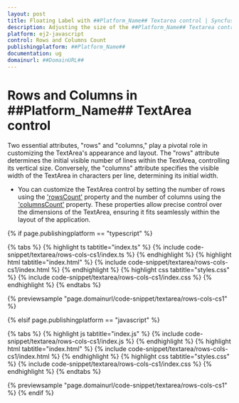 ```yaml
---
layout: post
title: Floating Label with ##Platform_Name## Textarea control | Syncfusion
description: Adjusting the size of the ##Platform_Name## Textarea control of Syncfusion Essential JS 2 and more details.
platform: ej2-javascript
control: Rows and Columns Count
publishingplatform: ##Platform_Name##
documentation: ug
domainurl: ##DomainURL##
---
```


# Rows and Columns in ##Platform_Name## TextArea control

Two essential attributes, "rows" and "columns," play a pivotal role in customizing the TextArea's appearance and layout.
The "rows" attribute determines the initial visible number of lines within the TextArea, controlling its vertical size. Conversely, the "columns" attribute specifies the visible width of the TextArea in characters per line, determining its initial width.


* You can customize the TextArea control by setting the number of rows using the ['rowsCount']() property and the number of columns using the ['columnsCount']() property. These properties allow precise control over the dimensions of the TextArea, ensuring it fits seamlessly within the layout of the application.

{% if page.publishingplatform == "typescript" %}

{% tabs %}
{% highlight ts tabtitle="index.ts" %}
{% include code-snippet/textarea/rows-cols-cs1/index.ts %}
{% endhighlight %}
{% highlight html tabtitle="index.html" %}
{% include code-snippet/textarea/rows-cols-cs1/index.html %}
{% endhighlight %}
{% highlight css tabtitle="styles.css" %}
{% include code-snippet/textarea/rows-cols-cs1/index.css %}
{% endhighlight %}
{% endtabs %}
          
{% previewsample "page.domainurl/code-snippet/textarea/rows-cols-cs1" %}

{% elsif page.publishingplatform == "javascript" %}

{% tabs %}
{% highlight js tabtitle="index.js" %}
{% include code-snippet/textarea/rows-cols-cs1/index.js %}
{% endhighlight %}
{% highlight html tabtitle="index.html" %}
{% include code-snippet/textarea/rows-cols-cs1/index.html %}
{% endhighlight %}
{% highlight css tabtitle="styles.css" %}
{% include code-snippet/textarea/rows-cols-cs1/index.css %}
{% endhighlight %}
{% endtabs %}
          
{% previewsample "page.domainurl/code-snippet/textarea/rows-cols-cs1" %}
{% endif %}

